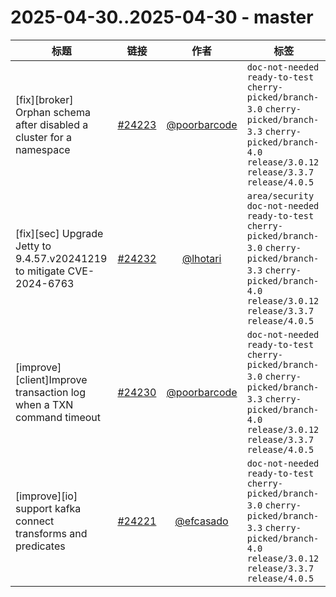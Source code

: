 # 2025-04-30..2025-04-30 - master
| 标题 | 链接 | 作者 | 标签 |
| - | :--: | :--: | - |
| [fix][broker] Orphan schema after disabled a cluster for a namespace | [#24223](https://github.com/apache/pulsar/pull/24223) | [@poorbarcode](https://github.com/poorbarcode) | `doc-not-needed` `ready-to-test` `cherry-picked/branch-3.0` `cherry-picked/branch-3.3` `cherry-picked/branch-4.0` `release/3.0.12` `release/3.3.7` `release/4.0.5`  | 
| [fix][sec] Upgrade Jetty to 9.4.57.v20241219 to mitigate CVE-2024-6763 | [#24232](https://github.com/apache/pulsar/pull/24232) | [@lhotari](https://github.com/lhotari) | `area/security` `doc-not-needed` `ready-to-test` `cherry-picked/branch-3.0` `cherry-picked/branch-3.3` `cherry-picked/branch-4.0` `release/3.0.12` `release/3.3.7` `release/4.0.5`  | 
| [improve][client]Improve transaction log when a TXN command timeout | [#24230](https://github.com/apache/pulsar/pull/24230) | [@poorbarcode](https://github.com/poorbarcode) | `doc-not-needed` `ready-to-test` `cherry-picked/branch-3.0` `cherry-picked/branch-3.3` `cherry-picked/branch-4.0` `release/3.0.12` `release/3.3.7` `release/4.0.5`  | 
| [improve][io] support kafka connect transforms and predicates | [#24221](https://github.com/apache/pulsar/pull/24221) | [@efcasado](https://github.com/efcasado) | `doc-not-needed` `ready-to-test` `cherry-picked/branch-3.0` `cherry-picked/branch-3.3` `cherry-picked/branch-4.0` `release/3.0.12` `release/3.3.7` `release/4.0.5`  | 
